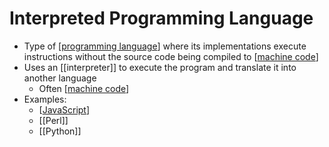 # Interpreted Programming Language

- Type of [[programming language]] where its implementations execute instructions without the source code being compiled to [[machine code]]
- Uses an [[interpreter]] to execute the program and translate it into another language
  - Often [[machine code]]
- Examples:
  - [[JavaScript]]
  - [[Perl]]
  - [[Python]]

[//begin]: # "Autogenerated link references for markdown compatibility"
[programming language]: programming-language "Programming Language"
[machine code]: machine-code "Machine Code"
[JavaScript]: javascript "JavaScript"
[//end]: # "Autogenerated link references"
